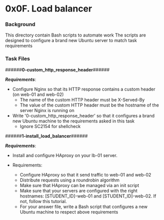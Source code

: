 # 0x0F. Load balancer

### Background

This directory contain Bash scripts to automate work
The scripts are designed to configure a brand new Ubuntu server to match task requirements

### Task Files

######**0-custom_http_response_header**######

**___Requirements___**:

- Configure Nginx so that its HTTP response contains a custom header (on web-01 and web-02)
	- The name of the custom HTTP header must be X-Served-By
	- The value of the custom HTTP header must be the hostname of the server Nginx is running on
- Write '0-custom_http_response_header' so that it configures a brand new Ubuntu machine to the requirements asked in this task
	- Ignore SC2154 for shellcheck

######**1-install_load_balancer**######

**___Requirements___**:

- Install and configure HAproxy on your lb-01 server.

- Requirements:

	- Configure HAproxy so that it send traffic to web-01 and web-02
	- Distribute requests using a roundrobin algorithm
	- Make sure that HAproxy can be managed via an init script
	- Make sure that your servers are configured with the right hostnames: [STUDENT_ID]-web-01 and [STUDENT_ID]-web-02. If not, follow this tutorial.
	- For your answer file, write a Bash script that configures a new Ubuntu machine to respect above requirements

